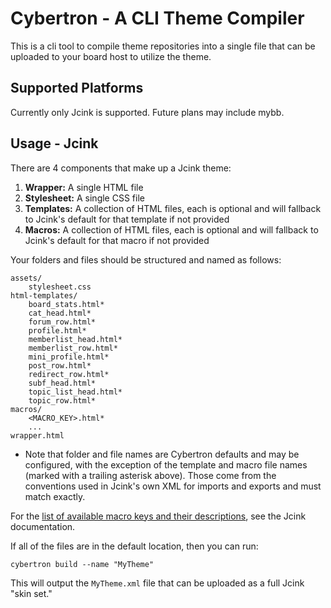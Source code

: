 # Cybertron - A CLI Theme Compiler

This is a cli tool to compile theme repositories into a single file that can be uploaded to your board host to utilize the theme.

## Supported Platforms

Currently only Jcink is supported. Future plans may include mybb.

## Usage - Jcink

There are 4 components that make up a Jcink theme:

1. **Wrapper:** A single HTML file
1. **Stylesheet:** A single CSS file
1. **Templates:** A collection of HTML files, each is optional and will fallback to Jcink's default for that template if not provided
1. **Macros:** A collection of HTML files, each is optional and will fallback to Jcink's default for that macro if not provided

Your folders and files should be structured and named as follows:

```
assets/
    stylesheet.css
html-templates/
    board_stats.html*
    cat_head.html*
    forum_row.html*
    profile.html*
    memberlist_head.html*
    memberlist_row.html*
    mini_profile.html*
    post_row.html*
    redirect_row.html*
    subf_head.html*
    topic_list_head.html*
    topic_row.html*
macros/
    <MACRO_KEY>.html*
    ...
wrapper.html
```

* Note that folder and file names are Cybertron defaults and may be configured, with the exception of the template and macro file names (marked with a trailing asterisk above). Those come from the conventions used in Jcink's own XML for imports and exports and must match exactly.

For the [list of available macro keys and their descriptions](https://jcink.com/main/wiki/jfb-skinning-macros), see the Jcink documentation.

If all of the files are in the default location, then you can run:

```
cybertron build --name "MyTheme"
```

This will output the `MyTheme.xml` file that can be uploaded as a full Jcink "skin set."
